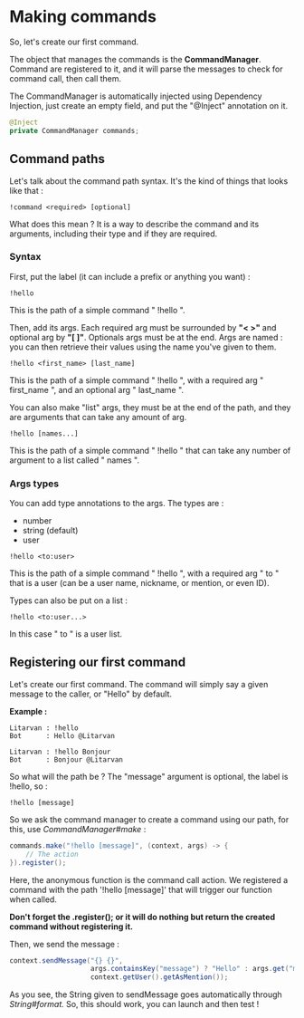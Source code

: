# Making commands

So, let's create our first command.

The object that manages the commands is the **CommandManager**. Command are registered to it, and it will parse the messages to check for command call, then call them.

The CommandManager is automatically injected using Dependency Injection, just create an empty field, and put the "@Inject" annotation on it.

```java
@Inject
private CommandManager commands;
```

## Command paths

Let's talk about the command path syntax. It's the kind of things that looks like that :

```
!command <required> [optional]
```

What does this mean ? It is a way to describe the command and its arguments, including their type and if they are required.

### Syntax

First, put the label \(it can include a prefix or anything you want\) :

```
!hello
```

This is the path of a simple command " !hello ".

Then, add its args. Each required arg must be surrounded by **"&lt; &gt;"** and optional arg by **"\[ \]"**. Optionals args must be at the end. Args are named : you can then retrieve their values using the name you've given to them.

```
!hello <first_name> [last_name]
```

This is the path of a simple command " !hello ", with a required arg " first\_name ", and an optional arg " last\_name ".

You can also make "list" args, they must be at the end of the path, and they are arguments that can take any amount of arg.

```
!hello [names...]
```

This is the path of a simple command " !hello " that can take any number of argument to a list called " names ".

### Args types

You can add type annotations to the args. The types are :

* number
* string \(default\)
* user

```
!hello <to:user>
```

This is the path of a simple command " !hello ", with a required arg " to " that is a user \(can be a user name, nickname, or mention, or even ID\).

Types can also be put on a list :

```
!hello <to:user...>
```

In this case " to " is a user list.

## Registering our first command

Let's create our first command. The command will simply say a given message to the caller, or "Hello" by default.

**Example :**

```
Litarvan : !hello
Bot      : Hello @Litarvan

Litarvan : !hello Bonjour
Bot      : Bonjour @Litarvan
```

So what will the path be ? The "message" argument is optional, the label is !hello, so :

```
!hello [message]
```

So we ask the command manager to create a command using our path, for this, use _CommandManager\#make_  :

```java
commands.make("!hello [message]", (context, args) -> {
    // The action
}).register();
```

Here, the anonymous function is the command call action. We registered a command with the path '!hello \[message\]' that will trigger our function when called.

**Don't forget the .register\(\); or it will do nothing but return the created command without registering it.**

Then, we send the message :

```java
context.sendMessage("{} {}",
                    args.containsKey("message") ? "Hello" : args.get("message").getAsString(),
                    context.getUser().getAsMention());
```

As you see, the String given to sendMessage goes automatically through _String\#format._ So, this should work, you can launch and then test !

